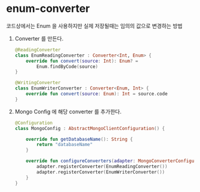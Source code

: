 # enum-converter

코드상에서는 Enum 을 사용하지만 실제 저장될때는 임의의 값으로 변경하는 방법

1. Converter 를 만든다.

    ```kotlin
    @ReadingConverter
    class EnumReadingConverter : Converter<Int, Enum> {
        override fun convert(source: Int): Enum? =
            Enum.findByCode(source)
    }

    @WritingConverter
    class EnumWriterConverter : Converter<Enum, Int> {
        override fun convert(source: Enum): Int = source.code
    }
    ```

2. Mongo Config 에 해당 converter 를 추가한다.

    ```kotlin
    @Configuration
    class MongoConfig : AbstractMongoClientConfiguration() {

        override fun getDatabaseName(): String {
            return "databaseName"
        }

        override fun configureConverters(adapter: MongoConverterConfigurationAdapter) {
            adapter.registerConverter(EnumReadingConverter())
            adapter.registerConverter(EnumWriterConverter())
        }
    }
    ```